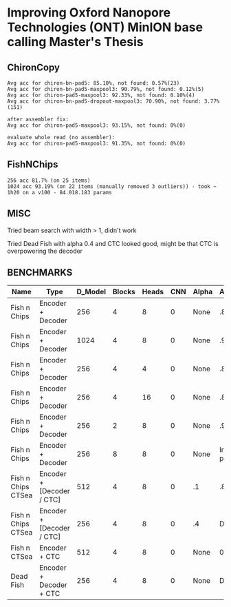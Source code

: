 # Improving Oxford Nanopore Technologies (ONT) MinION base calling Master's Thesis

## ChironCopy

```
Avg acc for chiron-bn-pad5: 85.10%, not found: 0.57%(23)
Avg acc for chiron-bn-pad5-maxpool3: 90.79%, not found: 0.12%(5)
Avg acc for chiron-pad5-maxpool3: 92.33%, not found: 0.10%(4)
Avg acc for chiron-bn-pad5-dropout-maxpool3: 70.90%, not found: 3.77%(151)

after assembler fix:
Avg acc for chiron-pad5-maxpool3: 93.15%, not found: 0%(0)

evaluate whole read (no assembler):
Avg acc for chiron-pad5-maxpool3: 91.35%, not found: 0%(0)
```

## FishNChips

```
256 acc 81.7% (on 25 items)
1024 acc 93.19% (on 22 items (manually removed 3 outliers)) - took ~ 1h20 on a v100 - 84.018.183 params
```

## MISC
Tried beam search with width > 1, didn't work

Tried Dead Fish with alpha 0.4 and CTC looked good, might be that CTC is overpowering the decoder

## BENCHMARKS

| Name               | Type                      | D_Model | Blocks | Heads | CNN | Alpha | Accuracy    | Best ED |
|--------------------|---------------------------|---------|--------|-------|-----|-------|-------------|---------|
| Fish n Chips       | Encoder + Decoder         | 256     | 4      | 8     | 0   | None  | .81         | Unknown |
| Fish n Chips       | Encoder + Decoder         | 1024    | 4      | 8     | 0   | None  | .90         | Unknown |
| Fish n Chips       | Encoder + Decoder         | 256     | 4      | 4     | 0   | None  | .85         | Unknown |
| Fish n Chips       | Encoder + Decoder         | 256     | 4      | 16    | 0   | None  | .887        | Unknown |
| Fish n Chips       | Encoder + Decoder         | 256     | 2      | 8     | 0   | None  | .9074       | Unknown |
| Fish n Chips       | Encoder + Decoder         | 256     | 8      | 8     | 0   | None  | In progress | Unknown |
| Fish n Chips CTSea | Encoder + [Decoder / CTC] | 512     | 4      | 8     | 0   | .1    | .82         | Unknown |
| Fish n Chips CTSea | Encoder + [Decoder / CTC] | 256     | 4      | 8     | 0   | .4    | Disaster    | Unknown |
| Fish n CTSea       | Encoder + CTC             | 512     | 4      | 8     | 0   | None  | 0.78        | 10      |
| Dead Fish          | Encoder + Decoder + CTC   | 256     | 4      | 8     | 0   | None  | Disaster    | Unknown |
